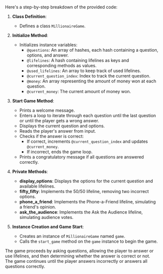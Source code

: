 Here's a step-by-step breakdown of the provided code:

1. **Class Definition**:
    - Defines a class `MillionaireGame`.

2. **Initialize Method**:
    - Initializes instance variables:
        - `@questions`: An array of hashes, each hash containing a question, options, and answer.
        - `@lifelines`: A hash containing lifelines as keys and corresponding methods as values.
        - `@used_lifelines`: An array to keep track of used lifelines.
        - `@current_question_index`: Index to track the current question.
        - `@money`: An array representing the amount of money won at each question.
        - `@current_money`: The current amount of money won.
    
3. **Start Game Method**:
    - Prints a welcome message.
    - Enters a loop to iterate through each question until the last question or until the player gets a wrong answer.
    - Displays the current question and options.
    - Reads the player's answer from input.
    - Checks if the answer is correct:
        - If correct, increments `@current_question_index` and updates `@current_money`.
        - If incorrect, ends the game loop.
    - Prints a congratulatory message if all questions are answered correctly.

4. **Private Methods**:
    - **display_options**: Displays the options for the current question and available lifelines.
    - **fifty_fifty**: Implements the 50/50 lifeline, removing two incorrect options.
    - **phone_a_friend**: Implements the Phone-a-Friend lifeline, simulating a friend's opinion.
    - **ask_the_audience**: Implements the Ask the Audience lifeline, simulating audience votes.

5. **Instance Creation and Game Start**:
    - Creates an instance of `MillionaireGame` named `game`.
    - Calls the `start_game` method on the `game` instance to begin the game.

The game proceeds by asking questions, allowing the player to answer or use lifelines, and then determining whether the answer is correct or not. The game continues until the player answers incorrectly or answers all questions correctly.
